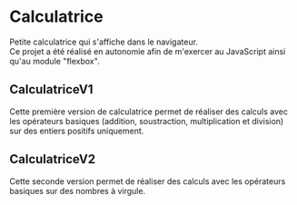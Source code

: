 # Calculatrice
Petite calculatrice qui s'affiche dans le navigateur.<br>
Ce projet a été réalisé en autonomie afin de m'exercer au JavaScript ainsi qu'au module "flexbox".

## CalculatriceV1

Cette première version de calculatrice permet de réaliser des calculs avec les opérateurs basiques (addition, soustraction, multiplication et division) sur des entiers positifs uniquement.

## CalculatriceV2

Cette seconde version permet de réaliser des calculs avec les opérateurs basiques sur des nombres à virgule.
